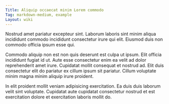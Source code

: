 ```yaml
---
Title: Aliquip occaecat minim Lorem commodo
Tag: markdown-medium, example
Layout: wiki
---
```

Nostrud amet pariatur excepteur sint. Laborum laboris sint minim aliqua incididunt commodo incididunt consectetur irure qui elit. Eiusmod duis non commodo officia ipsum esse qui.

Commodo aliquip non est non quis deserunt est culpa ut ipsum. Elit officia incididunt fugiat id ut. Aute esse consectetur enim ea velit ad dolor reprehenderit amet irure. Cupidatat mollit consequat et nostrud ad. Elit duis consectetur elit do pariatur ex cillum ipsum sit pariatur. Cillum voluptate minim magna minim aliquip irure proident.

In elit proident mollit veniam adipisicing exercitation. Ea duis duis laborum velit sint voluptate. Cupidatat aute cupidatat consectetur nostrud et est exercitation dolore et exercitation laboris mollit do.
